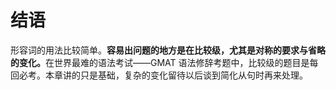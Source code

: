 # 结语

形容词的用法比较简单。<b>容易出问题的地方是在**比较级**，尤其是**对称的要求**与省**略的变化**。</b>在世界最难的语法考试——GMAT 语法修辞考题中，比较级的题目是每回必考。本章讲的只是基础，复杂的变化留待以后谈到简化从句时再来处理。